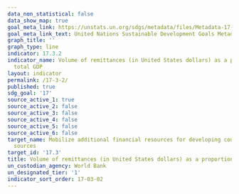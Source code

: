 ```yaml
---
data_non_statistical: false
data_show_map: true
goal_meta_link: https://unstats.un.org/sdgs/metadata/files/Metadata-17-03-02.pdf
goal_meta_link_text: United Nations Sustainable Development Goals Metadata (pdf 468kB)
graph_title: ''
graph_type: line
indicator: 17.3.2
indicator_name: Volume of remittances (in United States dollars) as a proportion of
  total GDP
layout: indicator
permalink: /17-3-2/
published: true
sdg_goal: '17'
source_active_1: true
source_active_2: false
source_active_3: false
source_active_4: false
source_active_5: false
source_active_6: false
target_name: Mobilize additional financial resources for developing countries from multiple
  sources
target_id: '17.3'
title: Volume of remittances (in United States dollars) as a proportion of total GDP
un_custodian_agency: World Bank
un_designated_tier: '1'
indicator_sort_order: 17-03-02
---
```

